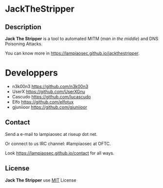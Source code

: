 # JackTheStripper

## Description

**Jack The Stripper** is a tool to automated MITM (*man in the middle*) and DNS Poisoning Attacks.

You can know more in https://lampiaosec.github.io/jackthestripper.

# Developpers

- n3k00n3   <https://github.com/n3k00n3>
- UserX     <https://github.com/UserXGnu>
- Cascudo   <https://github.com/lucascudo>
- Elfo      <https://github.com/elfotux>
- gjuniioor <https://github.com/gjuniioor>

## Contact

Send a e-mail to lampiaosec at riseup dot net.

Or connect to us IRC channel: #lampiaosec at OFTC.

Look https://lampiaosec.github.io/contact for all ways.

## License

**Jack The Stripper** use [MIT](LICENSE) License

